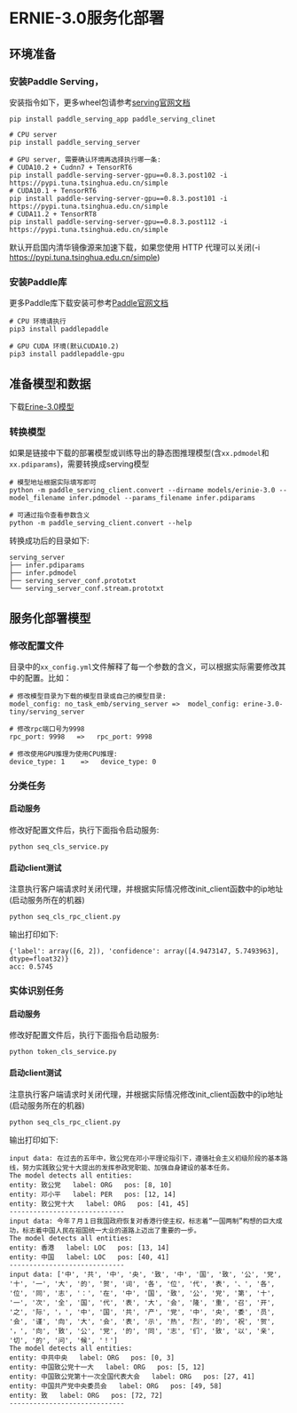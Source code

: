 # ERNIE-3.0服务化部署

## 环境准备

### 安装Paddle Serving，
安装指令如下，更多wheel包请参考[serving官网文档](https://github.com/PaddlePaddle/Serving/blob/develop/doc/Latest_Packages_CN.md)
```
pip install paddle_serving_app paddle_serving_clinet

# CPU server
pip install paddle_serving_server

# GPU server, 需要确认环境再选择执行哪一条:
# CUDA10.2 + Cudnn7 + TensorRT6
pip install paddle-serving-server-gpu==0.8.3.post102 -i https://pypi.tuna.tsinghua.edu.cn/simple
# CUDA10.1 + TensorRT6
pip install paddle-serving-server-gpu==0.8.3.post101 -i https://pypi.tuna.tsinghua.edu.cn/simple
# CUDA11.2 + TensorRT8
pip install paddle-serving-server-gpu==0.8.3.post112 -i https://pypi.tuna.tsinghua.edu.cn/simple
```

默认开启国内清华镜像源来加速下载，如果您使用 HTTP 代理可以关闭(-i https://pypi.tuna.tsinghua.edu.cn/simple)


### 安装Paddle库
更多Paddle库下载安装可参考[Paddle官网文档](https://www.paddlepaddle.org.cn/documentation/docs/zh/install/index_cn.html)
```
# CPU 环境请执行
pip3 install paddlepaddle

# GPU CUDA 环境(默认CUDA10.2)
pip3 install paddlepaddle-gpu
```

## 准备模型和数据
下载[Erine-3.0模型](TODO)

### 转换模型
如果是链接中下载的部署模型或训练导出的静态图推理模型(含`xx.pdmodel`和`xx.pdiparams`)，需要转换成serving模型
```
# 模型地址根据实际填写即可
python -m paddle_serving_client.convert --dirname models/erinie-3.0 --model_filename infer.pdmodel --params_filename infer.pdiparams

# 可通过指令查看参数含义
python -m paddle_serving_client.convert --help
```
转换成功后的目录如下:
```
serving_server
├── infer.pdiparams
├── infer.pdmodel
├── serving_server_conf.prototxt
└── serving_server_conf.stream.prototxt
```


## 服务化部署模型
### 修改配置文件
目录中的`xx_config.yml`文件解释了每一个参数的含义，可以根据实际需要修改其中的配置。比如：
```
# 修改模型目录为下载的模型目录或自己的模型目录:
model_config: no_task_emb/serving_server =>  model_config: erine-3.0-tiny/serving_server

# 修改rpc端口号为9998
rpc_port: 9998   =>   rpc_port: 9998

# 修改使用GPU推理为使用CPU推理:
device_type: 1    =>   device_type: 0
```

### 分类任务
#### 启动服务
修改好配置文件后，执行下面指令启动服务:
```
python seq_cls_service.py
```

#### 启动client测试
注意执行客户端请求时关闭代理，并根据实际情况修改init_client函数中的ip地址(启动服务所在的机器)
```
python seq_cls_rpc_client.py
```
输出打印如下:
```
{'label': array([6, 2]), 'confidence': array([4.9473147, 5.7493963], dtype=float32)}
acc: 0.5745
```

### 实体识别任务
#### 启动服务
修改好配置文件后，执行下面指令启动服务:
```
python token_cls_service.py
```

#### 启动client测试
注意执行客户端请求时关闭代理，并根据实际情况修改init_client函数中的ip地址(启动服务所在的机器)
```
python seq_cls_rpc_client.py
```
输出打印如下:
```
input data: 在过去的五年中，致公党在邓小平理论指引下，遵循社会主义初级阶段的基本路线，努力实践致公党十大提出的发挥参政党职能、加强自身建设的基本任务。
The model detects all entities:
entity: 致公党   label: ORG   pos: [8, 10]
entity: 邓小平   label: PER   pos: [12, 14]
entity: 致公党十大   label: ORG   pos: [41, 45]
-----------------------------
input data: 今年７月１日我国政府恢复对香港行使主权，标志着“一国两制”构想的巨大成功，标志着中国人民在祖国统一大业的道路上迈出了重要的一步。
The model detects all entities:
entity: 香港   label: LOC   pos: [13, 14]
entity: 中国   label: LOC   pos: [40, 41]
-----------------------------
input data: ['中', '共', '中', '央', '致', '中', '国', '致', '公', '党', '十', '一', '大', '的', '贺', '词', '各', '位', '代', '表', '、', '各', '位', '同', '志', '：', '在', '中', '国', '致', '公', '党', '第', '十', '一', '次', '全', '国', '代', '表', '大', '会', '隆', '重', '召', '开', '之', '际', '，', '中', '国', '共', '产', '党', '中', '央', '委', '员', '会', '谨', '向', '大', '会', '表', '示', '热', '烈', '的', '祝', '贺', '，', '向', '致', '公', '党', '的', '同', '志', '们', '致', '以', '亲', '切', '的', '问', '候', '！']
The model detects all entities:
entity: 中共中央   label: ORG   pos: [0, 3]
entity: 中国致公党十一大   label: ORG   pos: [5, 12]
entity: 中国致公党第十一次全国代表大会   label: ORG   pos: [27, 41]
entity: 中国共产党中央委员会   label: ORG   pos: [49, 58]
entity: 致   label: ORG   pos: [72, 72]
-----------------------------
```
